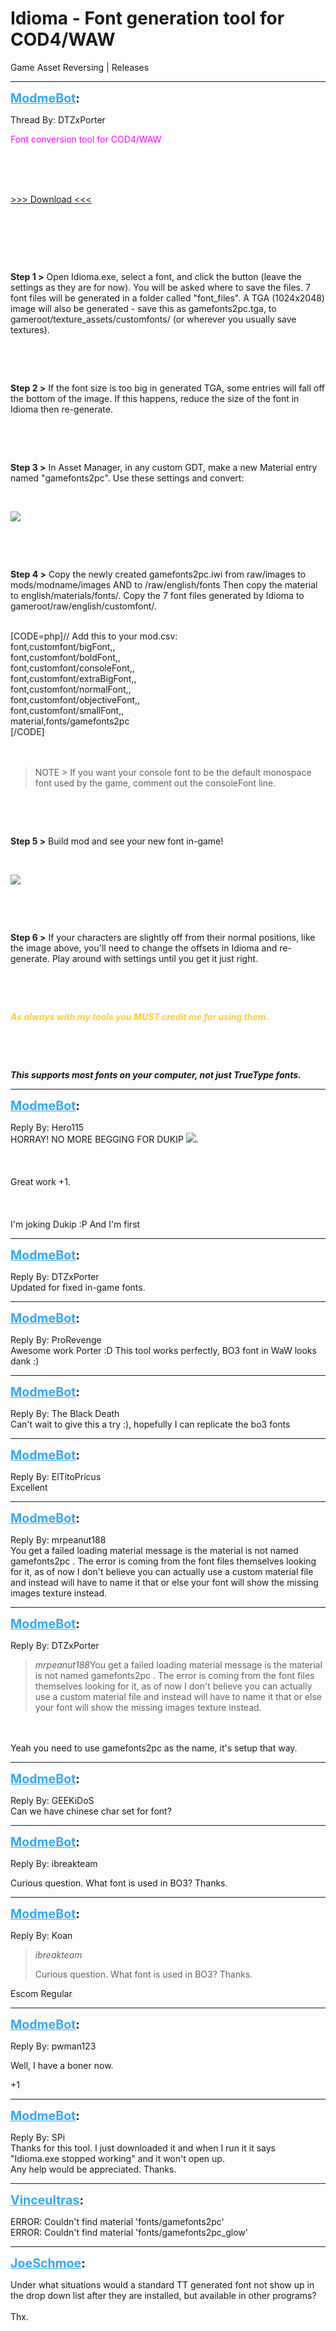 # Idioma - Font generation tool for COD4/WAW
Game Asset Reversing | Releases

---
<strong style="font-size: 1.4em;"><span style="text-decoration: underline;text-decoration-color: #34a7f9;"><span style="color:#34a7f9;">ModmeBot</span></span>:</strong>

<p>Thread By: DTZxPorter<br /><p style="text-align:left;"><span style="color:#ff00ff;">Font conversion tool for COD4/WAW</span></p><br /> <br /> <br /><p style="text-align:left;"><a href="https://mega.nz/#!UYATWL4K!38MFEEhWUdwozz8x7dy3dfoD-e2vVzAb5llTDxDMbZU">&gt;&gt;&gt; Download &lt;&lt;&lt;</a></p><br /><p style="text-align:left;"></p><br /><p style="text-align:left;"></p><br /><p style="text-align:left;"><strong>Step 1 &gt;</strong> Open Idioma.exe, select a font, and click the button (leave the settings as they are for now). You will be asked where to save the files. 7 font files will be generated in a folder called &quot;font_files&quot;. A TGA (1024x2048) image will also be generated - save this as gamefonts2pc.tga, to gameroot/texture_assets/customfonts/ (or wherever you usually save textures).</p><br /><p style="text-align:left;"></p><br /><p style="text-align:left;"><strong>Step 2 &gt;</strong> If the font size is too big in generated TGA, some entries will fall off the bottom of the image. If this happens, reduce the size of the font in Idioma then re-generate.</p><br /><p style="text-align:left;"></p><br /><p style="text-align:left;"><strong>Step 3 &gt;</strong> In Asset Manager, in any custom GDT, make a new Material entry named &quot;gamefonts2pc&quot;. Use these settings and convert:</p><br /><p style="text-align:left;"><img style="max-width: 500px;" src="https://i.gyazo.com/444de3eaefb41771ab7b7eba455dd3c3.png"></p><br /><p style="text-align:left;"></p><br /><p style="text-align:left;"><strong>Step 4 &gt;</strong> Copy the newly created gamefonts2pc.iwi from raw/images to mods/modname/images AND to /raw/english/fonts Then copy the material to english/materials/fonts/. Copy the 7 font files generated by Idioma to gameroot/raw/english/customfont/.</p><br />[CODE=php]// Add this to your mod.csv:<br />font,customfont/bigFont,,<br />font,customfont/boldFont,,<br />font,customfont/consoleFont,,<br />font,customfont/extraBigFont,,<br />font,customfont/normalFont,,<br />font,customfont/objectiveFont,,<br />font,customfont/smallFont,,<br />material,fonts/gamefonts2pc<br />[/CODE]<br /><br /><br /><blockquote>NOTE &gt; If you want your console font to be the default monospace font used by the game, comment out the consoleFont line.</blockquote><br /><p style="text-align:left;"></p><br /><p style="text-align:left;"><strong>Step 5 &gt;</strong> Build mod and see your new font in-game!</p><br /><p style="text-align:left;"><img style="max-width: 500px;" src="https://i.gyazo.com/2069ee7b19ce4125e06150c7c6405f2d.png"></p><br /><p style="text-align:left;"></p><br /><p style="text-align:left;"><strong>Step 6 &gt;</strong> If your characters are slightly off from their normal positions, like the image above, you&#39;ll need to change the offsets in Idioma and re-generate. Play around with settings until you get it just right.</p><br /><p style="text-align:left;"></p><br /><p style="text-align:left;"><span style="color:#ffcc33;"><strong><em>As always with my tools you MUST credit me for using them.</em></strong></span></p><br /><p style="text-align:left;"></p><br /><p style="text-align:left;"><strong><em>This supports most fonts on your computer, not just TrueType fonts. </em></strong></p></p>

---
<strong style="font-size: 1.4em;"><span style="text-decoration: underline;text-decoration-color: #34a7f9;"><span style="color:#34a7f9;">ModmeBot</span></span>:</strong>

<p>Reply By: Hero115<br />HORRAY! NO MORE BEGGING FOR DUKIP <img style="max-width: 500px;" src="http://aviacreations.com/modme/emoticons/trollface.png">.<br /><br /><br /><br />Great work +1.<br /><br /><br /><br />
I&#39;m joking Dukip :P And I&#39;m first
</p>

---
<strong style="font-size: 1.4em;"><span style="text-decoration: underline;text-decoration-color: #34a7f9;"><span style="color:#34a7f9;">ModmeBot</span></span>:</strong>

<p>Reply By: DTZxPorter<br />Updated for fixed in-game fonts.</p>

---
<strong style="font-size: 1.4em;"><span style="text-decoration: underline;text-decoration-color: #34a7f9;"><span style="color:#34a7f9;">ModmeBot</span></span>:</strong>

<p>Reply By: ProRevenge<br />Awesome work Porter :D This tool works perfectly, BO3 font in WaW looks dank :)</p>

---
<strong style="font-size: 1.4em;"><span style="text-decoration: underline;text-decoration-color: #34a7f9;"><span style="color:#34a7f9;">ModmeBot</span></span>:</strong>

<p>Reply By: The Black Death<br />Can&#39;t wait to give this a try :), hopefully I can replicate the bo3 fonts</p>

---
<strong style="font-size: 1.4em;"><span style="text-decoration: underline;text-decoration-color: #34a7f9;"><span style="color:#34a7f9;">ModmeBot</span></span>:</strong>

<p>Reply By: ElTitoPricus<br />Excellent</p>

---
<strong style="font-size: 1.4em;"><span style="text-decoration: underline;text-decoration-color: #34a7f9;"><span style="color:#34a7f9;">ModmeBot</span></span>:</strong>

<p>Reply By: mrpeanut188<br />You get a failed loading material message is the material is not named gamefonts2pc . The error is coming from the font files themselves looking for it, as of now I don&#39;t believe you can actually use a custom material file and instead will have to name it that or else your font will show the missing images texture instead.</p>

---
<strong style="font-size: 1.4em;"><span style="text-decoration: underline;text-decoration-color: #34a7f9;"><span style="color:#34a7f9;">ModmeBot</span></span>:</strong>

<p>Reply By: DTZxPorter<br /><blockquote><em>mrpeanut188</em>You get a failed loading material message is the material is not named gamefonts2pc . The error is coming from the font files themselves looking for it, as of now I don&#39;t believe you can actually use a custom material file and instead will have to name it that or else your font will show the missing images texture instead.</blockquote><br /><br />Yeah you need to use gamefonts2pc as the name, it&#39;s setup that way.</p>

---
<strong style="font-size: 1.4em;"><span style="text-decoration: underline;text-decoration-color: #34a7f9;"><span style="color:#34a7f9;">ModmeBot</span></span>:</strong>

<p>Reply By: GEEKiDoS<br />Can we have chinese char set for font?</p>

---
<strong style="font-size: 1.4em;"><span style="text-decoration: underline;text-decoration-color: #34a7f9;"><span style="color:#34a7f9;">ModmeBot</span></span>:</strong>

<p>Reply By: ibreakteam<br /><p style="text-align:left;">Curious question. What font is used in BO3? Thanks.</p></p>

---
<strong style="font-size: 1.4em;"><span style="text-decoration: underline;text-decoration-color: #34a7f9;"><span style="color:#34a7f9;">ModmeBot</span></span>:</strong>

<p>Reply By: Koan<br /><blockquote><em>ibreakteam</em><p style="text-align:left;">Curious question. What font is used in BO3? Thanks.</p></blockquote><p style="text-align:left;"></p><p style="text-align:left;">Escom Regular</p></p>

---
<strong style="font-size: 1.4em;"><span style="text-decoration: underline;text-decoration-color: #34a7f9;"><span style="color:#34a7f9;">ModmeBot</span></span>:</strong>

<p>Reply By: pwman123<br /><p style="text-align:left;">Well, I have a boner now.</p><p style="text-align:left;">+1</p></p>

---
<strong style="font-size: 1.4em;"><span style="text-decoration: underline;text-decoration-color: #34a7f9;"><span style="color:#34a7f9;">ModmeBot</span></span>:</strong>

<p>Reply By: SPi<br />Thanks for this tool. I just downloaded it and when I run it it says &quot;Idioma.exe stopped working&quot; and it won&#39;t open up.<br />Any help would be appreciated. Thanks.</p>

---
<strong style="font-size: 1.4em;"><span style="text-decoration: underline;text-decoration-color: #34a7f9;"><span style="color:#34a7f9;">Vinceultras</span></span>:</strong>

<p>ERROR: Couldn&#39;t find material &#39;fonts/gamefonts2pc&#39;<br />ERROR: Couldn&#39;t find material &#39;fonts/gamefonts2pc_glow&#39;</p>

---
<strong style="font-size: 1.4em;"><span style="text-decoration: underline;text-decoration-color: #34a7f9;"><span style="color:#34a7f9;">JoeSchmoe</span></span>:</strong>

<p>Under what situations would a standard TT generated font not show up in the drop down list after they are installed, but available in other programs?<br /><br />Thx.</p>
